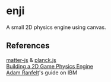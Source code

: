 # enji

A small 2D physics engine using canvas.  

## References

[matter-js](https://github.com/liabru/matter-js) & [planck.js](https://github.com/shakiba/planck.js/)  
[Building a 2D Game Physics Engine](https://link.springer.com/book/10.1007/978-1-4842-2583-7)  
[Adam Ranfelt](https://developer.ibm.com/tutorials/wa-build2dphysicsengine/)'s guide on IBM  
